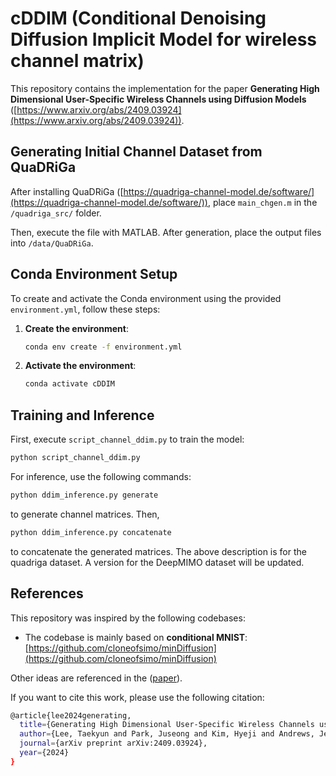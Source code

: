 # cDDIM (Conditional Denoising Diffusion Implicit Model for wireless channel matrix)

This repository contains the implementation for the paper **Generating High Dimensional User-Specific Wireless Channels using Diffusion Models** ([https://www.arxiv.org/abs/2409.03924](https://www.arxiv.org/abs/2409.03924)).

## Generating Initial Channel Dataset from QuaDRiGa

After installing QuaDRiGa ([https://quadriga-channel-model.de/software/](https://quadriga-channel-model.de/software/)), 
place `main_chgen.m` in the `/quadriga_src/` folder. 

Then, execute the file with MATLAB. After generation, place the output files into `/data/QuaDRiGa`.

## Conda Environment Setup

To create and activate the Conda environment using the provided `environment.yml`, follow these steps:

1. **Create the environment**:

   ```bash
   conda env create -f environment.yml
   ```
   
2. **Activate the environment**:

   ```bash
   conda activate cDDIM
   ```
   
## Training and Inference

First, execute `script_channel_ddim.py` to train the model:

```bash
python script_channel_ddim.py
```

For inference, use the following commands:

```bash
python ddim_inference.py generate
```
to generate channel matrices. Then,
```bash
python ddim_inference.py concatenate
```
to concatenate the generated matrices. 
The above description is for the quadriga dataset. A version for the DeepMIMO dataset will be updated.

## References

This repository was inspired by the following codebases:

- The codebase is mainly based on **conditional MNIST**: [https://github.com/cloneofsimo/minDiffusion](https://github.com/cloneofsimo/minDiffusion)

Other ideas are referenced in the ([paper](https://www.arxiv.org/abs/2409.03924)).

If you want to cite this work, please use the following citation:
```bash
@article{lee2024generating,
  title={Generating High Dimensional User-Specific Wireless Channels using Diffusion Models},
  author={Lee, Taekyun and Park, Juseong and Kim, Hyeji and Andrews, Jeffrey G},
  journal={arXiv preprint arXiv:2409.03924},
  year={2024}
}
```
